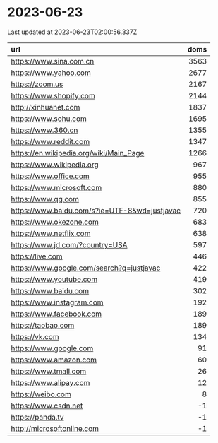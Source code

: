 # 2023-06-23

<!-- BEGIN -->
Last updated at 2023-06-23T02:00:56.337Z

url | doms
:- | -:
https://www.sina.com.cn | 3563
https://www.yahoo.com | 2677
https://zoom.us | 2167
https://www.shopify.com | 2144
http://xinhuanet.com | 1837
https://www.sohu.com | 1695
https://www.360.cn | 1355
https://www.reddit.com | 1347
https://en.wikipedia.org/wiki/Main_Page | 1266
https://www.wikipedia.org | 967
https://www.office.com | 955
https://www.microsoft.com | 880
https://www.qq.com | 855
https://www.baidu.com/s?ie=UTF-8&wd=justjavac | 720
https://www.okezone.com | 683
https://www.netflix.com | 638
https://www.jd.com/?country=USA | 597
https://live.com | 446
https://www.google.com/search?q=justjavac | 422
https://www.youtube.com | 419
https://www.baidu.com | 302
https://www.instagram.com | 192
https://www.facebook.com | 189
https://taobao.com | 189
https://vk.com | 134
https://www.google.com | 91
https://www.amazon.com | 60
https://www.tmall.com | 26
https://www.alipay.com | 12
https://weibo.com | 8
https://www.csdn.net | -1
https://panda.tv | -1
http://microsoftonline.com | -1
<!-- END -->
